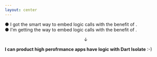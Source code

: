 ```yaml
---
layout: center
---
```


<PageTitleHeader section="Introduction" title="Summary"/>

● I got the smart way to embed logic calls <UniqueTechnicalTerm val="native C APIs"/> with the benefit of <TechnicalTerm val="dart:ffi"/>.  
● I'm getting the way to embed logic calls <UniqueTechnicalTerm val="platform-specific APIs"/> with the benefit of <TechnicalTerm val="Isolate Platform Channels"/>.

<div align="center">↓</div>

**I can product high perofrmance apps have <UniqueTerm val="Expensive"/> <UniqueTerm val="Native"/> logic with Dart Isolate** :-)
